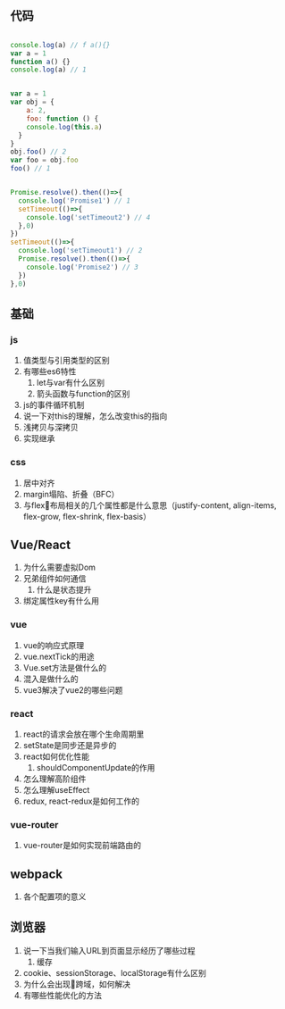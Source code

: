 ## 代码
```js

console.log(a) // f a(){}
var a = 1
function a() {}
console.log(a) // 1


var a = 1
var obj = {
	a: 2,
	foo: function () {
    console.log(this.a)
  }
}
obj.foo() // 2
var foo = obj.foo
foo() // 1


Promise.resolve().then(()=>{
  console.log('Promise1') // 1
  setTimeout(()=>{
    console.log('setTimeout2') // 4
  },0)
})
setTimeout(()=>{
  console.log('setTimeout1') // 2
  Promise.resolve().then(()=>{
    console.log('Promise2') // 3  
  })
},0)
```

## 基础

### js

1. 值类型与引用类型的区别
2. 有哪些es6特性
   1. let与var有什么区别
   2. 箭头函数与function的区别
3. js的事件循环机制
4. 说一下对this的理解，怎么改变this的指向
5. 浅拷贝与深拷贝
6. 实现继承

### css

1. 居中对齐
2. margin塌陷、折叠（BFC）
3. 与flex布局相关的几个属性都是什么意思（justify-content, align-items, flex-grow, flex-shrink, flex-basis）

## Vue/React

1. 为什么需要虚拟Dom
2. 兄弟组件如何通信
   1. 什么是状态提升
3. 绑定属性key有什么用

### vue

1. vue的响应式原理
2. vue.nextTick的用途
3. Vue.set方法是做什么的
4. 混入是做什么的
5. vue3解决了vue2的哪些问题

### react

1. react的请求会放在哪个生命周期里
2. setState是同步还是异步的
3. react如何优化性能
   1. shouldComponentUpdate的作用
4. 怎么理解高阶组件
5. 怎么理解useEffect
6. redux, react-redux是如何工作的

### vue-router

1. vue-router是如何实现前端路由的

## webpack

1. 各个配置项的意义

## 浏览器

1. 说一下当我们输入URL到页面显示经历了哪些过程
   1. 缓存
2. cookie、sessionStorage、localStorage有什么区别
3. 为什么会出现跨域，如何解决
4. 有哪些性能优化的方法